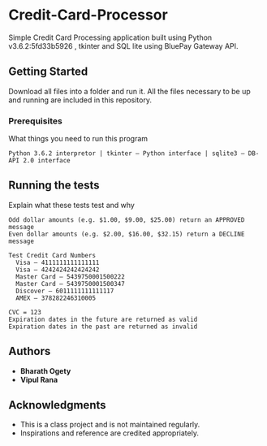 # Credit-Card-Processor
Simple Credit Card Processing application built using Python v3.6.2:5fd33b5926 , tkinter and SQL lite using BluePay Gateway API.


## Getting Started

Download all files into a folder and run it. All the files necessary to be up and running are included in this repository. 


### Prerequisites

What things you need to run this program

```
Python 3.6.2 interpretor | tkinter — Python interface | sqlite3 — DB-API 2.0 interface
```



## Running the tests


Explain what these tests test and why

```
Odd dollar amounts (e.g. $1.00, $9.00, $25.00) return an APPROVED message
Even dollar amounts (e.g. $2.00, $16.00, $32.15) return a DECLINE message
```

```
Test Credit Card Numbers
  Visa – 4111111111111111
  Visa – 4242424242424242
  Master Card – 5439750001500222
  Master Card – 5439750001500347
  Discover – 6011111111111117
  AMEX – 378282246310005
```

```
CVC = 123
Expiration dates in the future are returned as valid
Expiration dates in the past are returned as invalid
```


## Authors

* **Bharath Ogety** 
* **Vipul Rana** 

## Acknowledgments

* This is a class project and is not maintained regularly.
* Inspirations and reference are credited appropriately.
